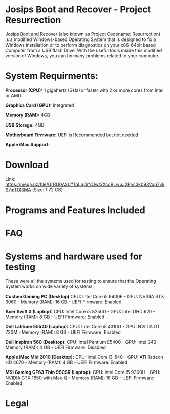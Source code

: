 # Josips Boot and Recover - Project Resurrection

Josips Boot and Recover (also known as Project Codename: Resurrection) is a modified Windows-based Operating System that is designed to fix a Windows Installation or to perform diagnostics on your x86-64bit based Computer from a USB flash Drive. With the useful tools inside this modified version of Windows, you can fix many problems related to your computer. 

# System Requirments:

**Processor (CPU):** 1 gigahertz (GHz) or faster with 2 or more cores from Intel or AMD 

**Graphics Card (GPU):** Integrated

**Memory (RAM):** 4GB 

**USB Storage:** 4GB

**Motherboard Firmware:** UEFI is Recommended but not needed

**Apple iMac Support:** 

# Download

Link: https://mega.nz/file/GrRU0ASL#TqLqOrYOwt3XcdBLwuJ2Pnc3k093Voq7vkS7mTOI3MA  (Size: 1.72 GB)

# Programs and Features Included




# FAQ



# Systems and hardware used for testing

These were all the systems used for testing to ensure that the Operating System works on wide variety of systems:

**Custom Gaming PC (Desktop)** CPU: Intel Core i5 9400F - GPU: NVIDIA RTX 3060 - Memory (RAM): 16 GB - UEFI Firmware: Enabled

**Acer Swift 3 (Laptop):** CPU: Intel Core i5 8250U - GPU: Intel UHD 620 - Memory (RAM): 8 GB - UEFI Firmware: Enabled

**Dell Latitude E5540 (Laptop):** CPU: Intel Core i5 4310U - GPU: NVIDIA GT 720M - Memory (RAM): 8 GB - UEFI Firmware: Enabled

**Dell Inspiron 560 (Desktop):** CPU: Intel Pentium E5400 - GPU: Intel G43 - Memory (RAM): 4 GB - UEFI Firmware: Disabled

**Apple iMac Mid 2010 (Desktop):** CPU: Intel Core i3-540 - GPU: ATI Radeon HD 4670 - Memory (RAM): 4 GB - UEFI Firmware: Enabled

**MSI Gaming GF63 Thin 9SCSR (Laptop):** CPU: Intel Core i5 9300H - GPU: NVIDIA GTX 1650 with Max-Q - Memory (RAM): 16 GB - UEFI Firmware: Enabled


# Legal















